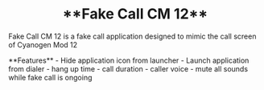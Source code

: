<center><h1>**Fake Call CM 12**</h1></center>
<p>Fake Call CM 12 is a fake call application designed to mimic the call screen of Cyanogen Mod 12</p>
**Features**
- Hide application icon from launcher
- Launch application from dialer
- hang up time
- call duration
- caller voice
- mute all sounds while fake call is ongoing